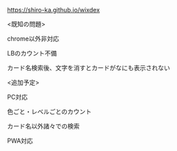https://shiro-ka.github.io/wixdex

<既知の問題>

chrome以外非対応

LBのカウント不備

カード名検索後、文字を消すとカードがなにも表示されない

<追加予定>

PC対応

色ごと・レベルごとのカウント

カード名以外諸々での検索

PWA対応
